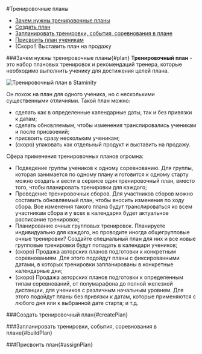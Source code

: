 #Тренировочные планы
* [Зачем нужны тренировочные планы](#plan)
* [Создать план](#createPlan)
* [Запланировать тренировки, события, соревнования в плане](#buildPlan)
* [Присвоить план ученикам](#assignPlan)
* (Скоро!) Выставить план на продажу


###Зачем нужны тренировочные планы{#plan}
**Тренировочный план** - это набор плановых тренировок и рекомендаций тренера, которые необходимо выполнить ученику для достижения целей плана.

![Тренировочный план в Staminity](https://content.staminity.com/assets/images/methodology/training-plan-builder.png)

Он похож на план для одного ученика, но с несколькими существенными отличиями. Такой план можно:
* сделать как в определенные календарные даты, так и без привязки к датам;
* сделать обновляемым, чтобы изменения транслировались ученикам и после присвоений;
* присвоить сразу нескольким ученикам;
* (скоро) упаковать как отдельный продукт и выставить на продажу.

Сфера применения тренировочных планов огромна:

* Подведение группы учеников к одному соревнованию. Для группы, которая занимается по одному плану и готовится к одному старту можно создать и вести в сервисе один тренировочный план, вместо того, чтобы планировать тренировки для каждого;
* Проведение тренировочных сборов. Для участников сборов можно составить обновляемый план, чтобы вносить изменения по ходу сбора. Все изменения такого плана будут транслироваться ко всем участникам сбора и у всех в календарях будет актуальное расписание тренировок;
* Планирование очных групповых тренировок. Планируете индивидуально для каждого, но проводите иногда общегрупповые очные тренировки? Создайте специальный план для них и все новые групповые тренировки будут попадать в календари учеников;
* (скоро) Продажа авторских планов подготовки к конкретным соревнованиям. Для этого подойдут планы с фиксированными датами, в которых тренировки запланированы в конкретные календарные дни;
* (скоро) Продажа авторских планов подготовки к определенным типам соревнований, от полумарафона до полной железной дистанции, для учеников с различным начальным уровнем. Для этого подойдут планы без привязки к датам, которые применяются с любого дня или к выбранной дате старта;
и т.д.

###Создать тренировочный план{#createPlan}

###Запланировать тренировки, события, соревнования в плане{#buildPlan}

###Присвоить план{#assignPlan}





